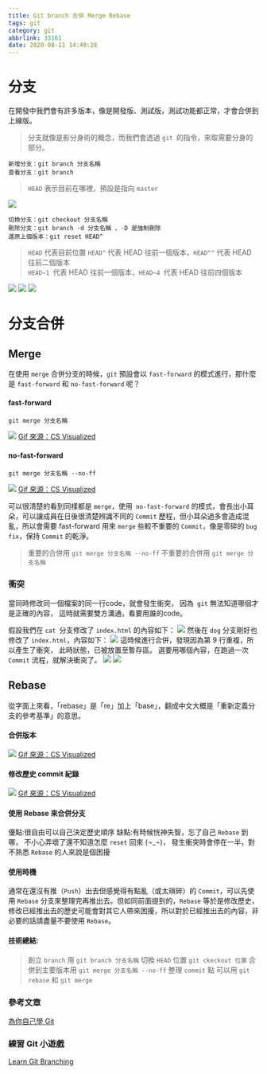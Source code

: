 ```yaml
---
title: Git branch 合併 Merge Rebase
tags: git
category: git
abbrlink: 33161
date: 2020-08-11 14:49:28
---
```

# 分支
在開發中我們會有許多版本，像是開發版、測試版，測試功能都正常，才會合併到上線版。
> 分支就像是影分身術的概念，而我們會透過 `git `的指令，來取需要分身的部分。 
```
新增分支：git branch 分支名稱
查看分支：git branch 
```
> `HEAD` 表示目前在哪裡，預設是指向 `master`

![](/images/git02/git1.png)
```
切換分支：git checkout 分支名稱
刪除分支：git branch -d 分支名稱 、-D 是強制刪除
還原上個版本：git reset HEAD^
```
> `HEAD` 代表目前位置 
> `HEAD^` 代表 HEAD 往前一個版本，`HEAD^^` 代表 HEAD 往前二個版本  
> `HEAD~1 `代表 HEAD 往前一個版本，`HEAD~4 `代表 HEAD 往前四個版本 
 
![](/images/git02/git2.png)
![](/images/git02/git3.png)
![](/images/git02/git4.png)
# 分支合併
## Merge
在使用 `merge` 合併分支的時候，`git` 預設會以 `fast-forward` 的模式進行，那什麼是 `fast-forward` 和 `no-fast-forward` 呢？
#### fast-forward
```
git merge 分支名稱
```
![](https://www.maxlist.xyz/wp-content/uploads/2020/05/merge_fast_foard.gif)
[Gif 來源：CS Visualized](https://dev.to/lydiahallie/cs-visualized-useful-git-commands-37p1#merge)
#### no-fast-forward
```
git merge 分支名稱 --no-ff
```
![](https://www.maxlist.xyz/wp-content/uploads/2020/05/merge_no_fast_forward.gif)
[Gif 來源：CS Visualized](https://dev.to/lydiahallie/cs-visualized-useful-git-commands-37p1#merge)

可以很清楚的看到同樣都是 `merge`，使用` no-fast-forward` 的模式，會長出小耳朵，可以讓成員在日後很清楚辨識不同的 `Commit` 歷程，但小耳朵過多會造成混亂，所以會需要 fast-forward 用來 `merge` 些較不重要的 `Commit`，像是零碎的 `bug fix`，保持 `Commit` 的乾淨。
> 重要的合併用 `git merge 分支名稱 --no-ff`
> 不重要的合併用 `git merge 分支名稱`
### 衝突
當同時修改同一個檔案的同一行code，就會發生衝突，
因為` git` 無法知道哪個才是正確的內容，
這時就需要雙方溝通，看要用誰的code。

假設我們在 `cat `分支修改了 `index.html` 的內容如下：
![](/images/git02/git5.png)
然後在 `dog` 分支剛好也修改了 `index.html`，內容如下：
![](/images/git02/git6.png)
這時候進行合併，發現因為第 9 行重複，所以產生了衝突，
此時狀態，已被放置至暫存區。
選要用哪個內容，在跑過一次 `Commit` 流程，就解決衝突了。
![](/images/git02/git7.png)
![](/images/git02/git8.png)
## Rebase
從字面上來看，「rebase」是「re」加上「base」，翻成中文大概是「重新定義分支的參考基準」的意思。

#### 合併版本
![](https://www.maxlist.xyz/wp-content/uploads/2020/05/git_rebase.gif)
[Gif 來源：CS Visualized](https://dev.to/lydiahallie/cs-visualized-useful-git-commands-37p1#merge)
#### 修改歷史 commit 紀錄
![](https://www.maxlist.xyz/wp-content/uploads/2020/05/git_rebase_i.gif)
[Gif 來源：CS Visualized](https://dev.to/lydiahallie/cs-visualized-useful-git-commands-37p1#merge)

#### 使用 Rebase 來合併分支
優點:很自由可以自己決定歷史順序
缺點:有時候恍神失智，忘了自己 `Rebase` 到哪，
不小心弄壞了還不知道怎麼 `reset` 回來 (¬_¬)，
發生衝突時會停在一半，對不熟悉 `Rebase` 的人來說是個困擾
#### 使用時機
通常在還沒有推（`Push`）出去但感覺得有點亂（或太瑣碎）的 `Commit`，可以先使用 `Rebase` 分支來整理完再推出去。但如同前面提到的，`Rebase` 等於是修改歷史，修改已經推出去的歷史可能會對其它人帶來困擾，所以對於已經推出去的內容，非必要的話請盡量不要使用 `Rebase`。
#### 技術總結:
> 創立 `branch` 用 `git branch 分支名稱`
> 切換 `HEAD` 位置 `git ckeckout 位置`
> 合併到主要版本用 `git merge 分支名稱 --no-ff`
> 整理 `commit` 點 可以用 `git rebase` 和 `git merge`

### 參考文章
[為你自己學 Git](https://gitbook.tw/)
### 練習 Git 小遊戲
[Learn Git Branching](https://learngitbranching.js.org/?locale=zh_TW)


